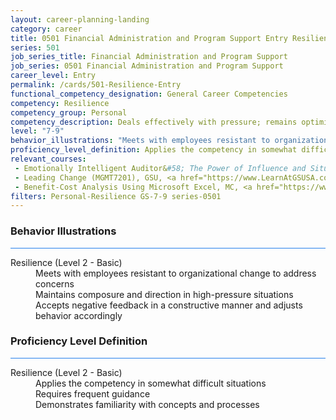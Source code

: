 ```yaml
---
layout: career-planning-landing
category: career
title: 0501 Financial Administration and Program Support Entry Resilience
series: 501
job_series_title: Financial Administration and Program Support
job_series: 0501 Financial Administration and Program Support
career_level: Entry
permalink: /cards/501-Resilience-Entry
functional_competency_designation: General Career Competencies
competency: Resilience
competency_group: Personal
competency_description: Deals effectively with pressure; remains optimistic and persistent, even under adversity; recovers quickly from setbacks.
level: "7-9"
behavior_illustrations: "Meets with employees resistant to organizational change to address concerns ? Maintains composure and direction in high-pressure situations ? Accepts negative feedback in a constructive manner and adjusts behavior accordingly"
proficiency_level_definition: Applies the competency in somewhat difficult situations ? Requires frequent guidance ? Demonstrates familiarity with concepts and processes 
relevant_courses: 
 - Emotionally Intelligent Auditor&#58; The Power of Influence and Situational Awareness (AUDT8911), GSU, <a href="https://www.LearnAtGSUSA.com/AUDT8911">https://www.LearnAtGSUSA.com/AUDT8911</a>
 - Leading Change (MGMT7201), GSU, <a href="https://www.LearnAtGSUSA.com/MGMT7201">https://www.LearnAtGSUSA.com/MGMT7201</a>
 - Benefit-Cost Analysis Using Microsoft Excel, MC, <a href="https://www.managementconcepts.com/course/id/5405?utm_source=CFOportal&utm_medium=listing&utm_campaign=CFOTTEP&utm_id=23FM">https://www.managementconcepts.com/course/id/5405?utm_source=CFOportal&utm_medium=listing&utm_campaign=CFOTTEP&utm_id=23FM</a>
filters: Personal-Resilience GS-7-9 series-0501
---
```


<div class="desktop:grid-col-6 margin-y-3">
  <div class="border-top-2 bg-white padding-3 shadow-5 height-full members-hover border-1px button-border border-top-blue radius-lg card-text-color">
    <h3>Behavior Illustrations</h3>
    <hr style="background-color: #2680EB !important;"/>
    <dl class="text-base card-content-color"><dt>Resilience (Level 2 - Basic)</dt><dd>Meets with employees resistant to organizational change to address concerns </dd><dd> Maintains composure and direction in high-pressure situations </dd><dd> Accepts negative feedback in a constructive manner and adjusts behavior accordingly</dd></dl>
  </div>
</div>
<div class="desktop:grid-col-6 margin-y-3">
  <div class="border-top-2 bg-white padding-3 shadow-5 height-full members-hover border-1px button-border border-top-blue radius-lg card-text-color">
    <h3>Proficiency Level Definition</h3>
     <hr style="background-color: #2680EB !important;"/>
    <dl class="text-base card-content-color"><dt>Resilience (Level 2 - Basic)</dt><dd>Applies the competency in somewhat difficult situations </dd><dd> Requires frequent guidance </dd><dd> Demonstrates familiarity with concepts and processes </dd></dl>
  </div>
</div>